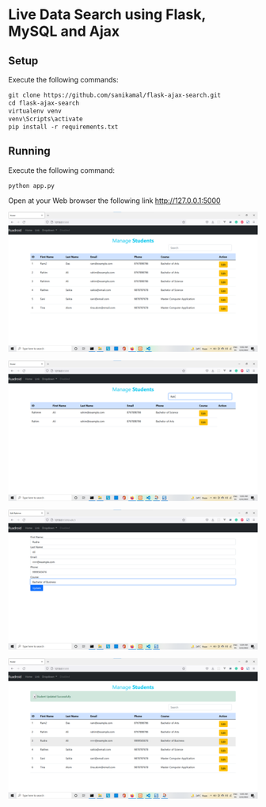 # Live Data Search using Flask, MySQL and Ajax


## Setup

Execute the following commands:

    git clone https://github.com/sanikamal/flask-ajax-search.git
    cd flask-ajax-search
    virtualenv venv
    venv\Scripts\activate
    pip install -r requirements.txt

## Running

Execute the following command:

    python app.py

Open at your Web browser the following link http://127.0.0.1:5000

![screenshot](screenshot/1.png)

![screenshot](screenshot/2.png)

![screenshot](screenshot/3.png)

![screenshot](screenshot/4.png)
